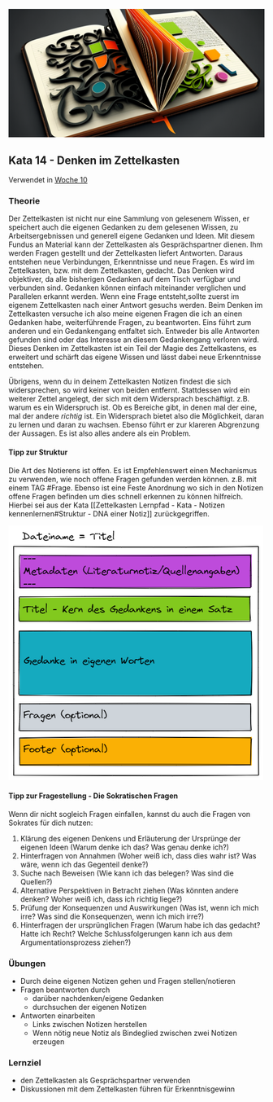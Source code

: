 ![Denken im Zettelkasten](images/Woche10.png)

## Kata 14 - Denken im Zettelkasten

Verwendet in [Woche 10](2-1-Woche-10.md)

### Theorie
Der Zettelkasten ist nicht nur eine Sammlung von gelesenem Wissen, er speichert auch die eigenen Gedanken zu dem gelesenen Wissen, zu Arbeitsergebnissen und generell eigene Gedanken und Ideen. Mit diesem Fundus an Material kann der Zettelkasten als Gesprächspartner dienen. Ihm werden Fragen gestellt und der Zettelkasten liefert Antworten. Daraus entstehen neue Verbindungen, Erkenntnisse und neue Fragen. Es wird im Zettelkasten, bzw. mit dem Zettelkasten, gedacht. Das Denken wird objektiver, da alle bisherigen Gedanken auf dem Tisch verfügbar und verbunden sind. Gedanken können einfach miteinander verglichen und Parallelen erkannt werden. Wenn eine Frage entsteht,sollte zuerst im eigenem Zettelkasten nach einer Antwort gesuchs werden. Beim Denken im Zettelkasten versuche ich also meine eigenen Fragen die ich an einen Gedanken habe, weiterführende Fragen, zu beantworten. Eins führt zum anderen und ein Gedankengang entfaltet sich. Entweder bis alle Antworten gefunden sind oder das Interesse an diesem Gedankengang verloren wird.
Dieses Denken im Zettelkasten ist ein Teil der Magie des Zettelkastens, es erweitert und schärft das eigene Wissen und lässt dabei neue Erkenntnisse entstehen.

Übrigens, wenn du in deinem Zettelkasten Notizen findest die sich widersprechen, so wird keiner von beiden entfernt. Stattdessen wird ein weiterer Zettel angelegt, der sich mit dem Widersprach beschäftigt. z.B. warum es ein Widerspruch ist. Ob es Bereiche gibt, in denen mal der eine, mal der andere _richtig_ ist.
Ein Widersprach bietet also die Möglichkeit, daran zu lernen und daran zu wachsen. Ebenso führt er zur klareren Abgrenzung der Aussagen. Es ist also alles andere als ein Problem.

#### Tipp zur Struktur
Die Art des Notierens ist offen. Es ist Empfehlenswert einen Mechanismus zu verwenden, wie noch offene Fragen gefunden werden können. z.B. mit einem TAG \#Frage. Ebenso ist eine Feste Anordnung wo sich in den Notizen offene Fragen befinden um dies schnell erkennen zu können hilfreich.
Hierbei sei aus der Kata [[Zettelkasten Lernpfad - Kata - Notizen kennenlernen#Struktur - DNA einer Notiz]] zurückgegriffen.

![DNA einer Notiz](images/node-dna.png)


#### Tipp zur Fragestellung - Die Sokratischen Fragen
Wenn dir nicht sogleich Fragen einfallen, kannst du auch die Fragen von Sokrates für dich nutzen:

1. Klärung des eigenen Denkens und Erläuterung der Ursprünge der eigenen Ideen (Warum denke ich das? Was genau denke ich?)
2. Hinterfragen von Annahmen (Woher weiß ich, dass dies wahr ist? Was wäre, wenn ich das Gegenteil denke?)
3. Suche nach Beweisen (Wie kann ich das belegen? Was sind die Quellen?)
4. Alternative Perspektiven in Betracht ziehen (Was könnten andere denken? Woher weiß ich, dass ich richtig liege?)
5. Prüfung der Konsequenzen und Auswirkungen (Was ist, wenn ich mich irre? Was sind die Konsequenzen, wenn ich mich irre?)
6. Hinterfragen der ursprünglichen Fragen (Warum habe ich das gedacht? Hatte ich Recht? Welche Schlussfolgerungen kann ich aus dem Argumentationsprozess ziehen?)

### Übungen
- Durch deine eigenen Notizen gehen und Fragen stellen/notieren
- Fragen beantworten durch
	- darüber nachdenken/eigene Gedanken
	- durchsuchen der eigenen Notizen
- Antworten einarbeiten
	- Links zwischen Notizen herstellen
	- Wenn nötig neue Notiz als Bindeglied zwischen zwei Notizen erzeugen


### Lernziel
- den Zettelkasten als Gesprächspartner verwenden
- Diskussionen mit dem Zettelkasten führen für Erkenntnisgewinn
<script src="https://giscus.app/client.js"
        data-repo="cogneon/lernos-zettelkasten"
        data-repo-id="R_kgDOI5YY1w"
        data-category="Announcements"
        data-category-id="DIC_kwDOI5YY184CUTx3"
        data-mapping="pathname"
        data-strict="0"
        data-reactions-enabled="1"
        data-emit-metadata="0"
        data-input-position="bottom"
        data-theme="light"
        data-lang="de"
        crossorigin="anonymous"
        async>
</script>
